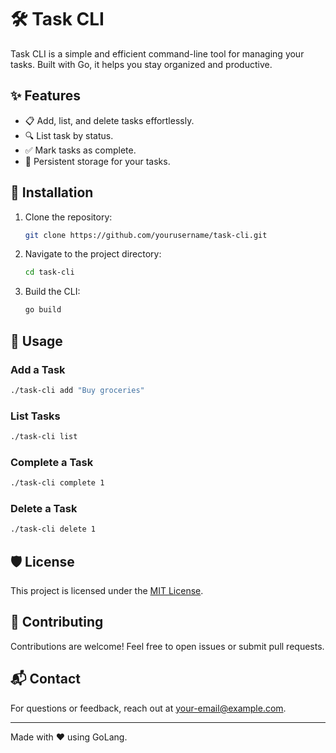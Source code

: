 # 🛠️ Task CLI

Task CLI is a simple and efficient command-line tool for managing your tasks. Built with Go, it helps you stay organized and productive.

## ✨ Features

- 📋 Add, list, and delete tasks effortlessly.
- 🔍 List task by status.
- ✅ Mark tasks as complete.
- 💾 Persistent storage for your tasks.

## 🚀 Installation

1. Clone the repository:
    ```bash
    git clone https://github.com/yourusername/task-cli.git
    ```
2. Navigate to the project directory:
    ```bash
    cd task-cli
    ```
3. Build the CLI:
    ```bash
    go build
    ```

## 📖 Usage

### Add a Task
```bash
./task-cli add "Buy groceries"
```

### List Tasks
```bash
./task-cli list
```

### Complete a Task
```bash
./task-cli complete 1
```

### Delete a Task
```bash
./task-cli delete 1
```

## 🛡️ License

This project is licensed under the [MIT License](LICENSE).

## 🤝 Contributing

Contributions are welcome! Feel free to open issues or submit pull requests.

## 📬 Contact

For questions or feedback, reach out at [your-email@example.com](mailto:your-email@example.com).

---
Made with ❤️ using GoLang.
